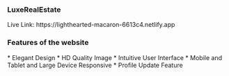 <h3>LuxeRealEstate</h3>
Live Link: https://lighthearted-macaron-6613c4.netlify.app
<h3>Features of the website</h3>
 * Elegant Design
 * HD Quality Image
 * Intuitive User Interface
 * Mobile and Tablet and Large Device Responsive
 * Profile Update Feature

